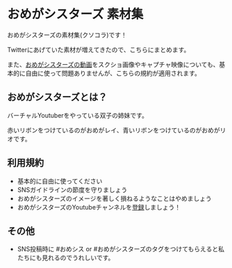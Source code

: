 # おめがシスターズ 素材集

おめがシスターズの素材集(クソコラ)です！

Twitterにあげていた素材が増えてきたので、こちらにまとめます。

また、[おめがシスターズの動画](https://www.youtube.com/channel/UCNjTjd2-PMC8Oo_-dCEss7A?sub_confirmation=1)をスクショ画像やキャプチャ映像についても、基本的に自由に使って問題ありませんが、こちらの規約が適用されます。

## おめがシスターズとは？

バーチャルYoutuberをやっている双子の姉妹です。

赤いリボンをつけているのがおめがレイ、青いリボンをつけているのがおめがリオです。

## 利用規約
* 基本的に自由に使ってください
* SNSガイドラインの節度を守りましょう
* おめがシスターズのイメージを著しく損ねるようなことはやめましょう
* おめがシスターズのYoutubeチャンネルを[登録](https://www.youtube.com/channel/UCNjTjd2-PMC8Oo_-dCEss7A?sub_confirmation=1)しましょう！

## その他
* SNS投稿時に #おめシス or #おめがシスターズのタグをつけてもらえると私たちにも見れるのでうれしいです。

